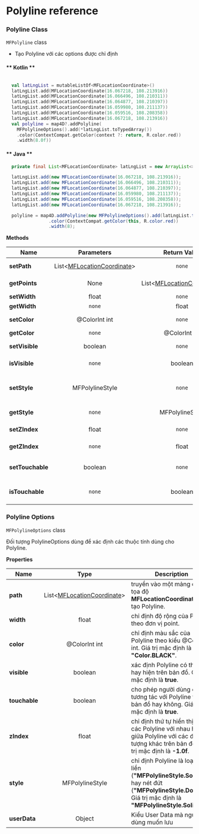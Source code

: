 # Polyline reference

### Polyline Class

`MFPolyline` class

- Tạo Polyline với các options được chỉ định

<!-- tabs:start -->
#### ** Kotlin **
```kotlin

  val latLngList = mutableListOf<MFLocationCoordinate>()
  latLngList.add(MFLocationCoordinate(16.067218, 108.213916))
  latLngList.add(MFLocationCoordinate(16.066496, 108.210311))
  latLngList.add(MFLocationCoordinate(16.064877, 108.210397))
  latLngList.add(MFLocationCoordinate(16.059980, 108.211137))
  latLngList.add(MFLocationCoordinate(16.059516, 108.208358))
  latLngList.add(MFLocationCoordinate(16.067218, 108.213916))
  val polyline = map4D?.addPolyline(
    MFPolylineOptions().add(*latLngList.toTypedArray())
    .color(ContextCompat.getColor(context ?: return, R.color.red))
    .width(8.0f))
```

#### ** Java **
```java
  private final List<MFLocationCoordinate> latLngList = new ArrayList<>();

  latLngList.add(new MFLocationCoordinate(16.067218, 108.213916));
  latLngList.add(new MFLocationCoordinate(16.066496, 108.210311));
  latLngList.add(new MFLocationCoordinate(16.064877, 108.210397));
  latLngList.add(new MFLocationCoordinate(16.059980, 108.211137));
  latLngList.add(new MFLocationCoordinate(16.059516, 108.208358));
  latLngList.add(new MFLocationCoordinate(16.067218, 108.213916));

  polyline = map4D.addPolyline(new MFPolylineOptions().add(latLngList.toArray(new MFLocationCoordinate[latLngList.size()]))
                .color(ContextCompat.getColor(this, R.color.red))
                .width(8);
```
<!-- tabs:end -->

**Methods**

| Name                         | Parameters                              | Return Value | Description                                                                            |
|------------------------------|:---------------------------------------:|:------------:|----------------------------------------------------------------------------------------|
| **setPath**                  | List<[MFLocationCoordinate](/reference/coordinates?id=MFLocationCoordinate)>|`none`| Set mảng các điểm tọa độ của polyline                             |
| **getPoints**                | None |List<[MFLocationCoordinate](/reference/coordinates?id=MFLocationCoordinate)>| Get list các điểm tọa độ của polyline                       |
| **setWidth**                 | float                                   | `none`       | Set độ rộng cho polyline                                                               |
| **getWidth**                 | `none`                                  | float        | Get độ rộng của polyline                                                               |
| **setColor**                 | @ColorInt int                           | `none`       | Set màu cho polyline theo kiểu @ColorInt int                                           |
| **getColor**                 | `none`                                  | @ColorInt int          | Get màu của polyline                                                         |
| **setVisible**               | boolean                                 | `none`       | Ẩn/hiện polyline trên map hay không                                                    |
| **isVisible**                | `none`                                  | boolean      | Get trạng thái ẩn/hiện của polyline                                                    |
| **setStyle**                 | MFPolylineStyle                         | `none`       | Set kiểu vẽ cho polyline (có 2 kiểu là: **MFPolyline.Solid** và **MFPolylineStyle.Dotted**)|
| **getStyle**                 | `none`                                  | MFPolylineStyle| Get kiểu vẽ hiện tại của polyline                                                    |
| **setZIndex**                | float                                   | `none`       | Set giá trị zIndex cho polyline                                                        |
| **getZIndex**                | `none`                                  | float       | Get giá trị zIndex hiện tại của polyline                                                |
| **setTouchable**             | boolean                                 | `none`       | Cho phép có được tương tác với polyline trên bản đồ hay không                          |
| **isTouchable**              | `none`                                  | boolean      | Kiểm tra xem có thể tương tác với polyline trên bản đồ hay không                       |


### Polyline Options

`MFPolylineOptions` class

Đối tượng PolylineOptions dùng để xác định các thuộc tính dùng cho Polyline.

**Properties**

| Name                         | Type                | Description                                                                                                                                                           |
|------------------------------|:-------------------:|-----------------------------------------------------------------------------------------------------------------------------------------------------------------------|
| **path**                     |List<[MFLocationCoordinate](/reference/coordinates?id=MFLocationCoordinate)>| truyền vào một mảng các tọa độ **MFLocationCoordinate** để tạo Polyline.                                       |
| **width**                    | float               | chỉ định độ rộng của Polyline theo đơn vị point.                                                                                                                      |
| **color**                    | @ColorInt int       | chỉ định màu sắc của Polyline theo kiểu @ColorInt int. Giá trị mặc định là **"Color.BLACK"**.|
| **visible**                  | boolean             | xác định Polyline có thể ẩn hay hiện trên bản đồ. Giá trị mặc định là **true**.                                                                                       |
| **touchable**                | boolean             | cho phép người dùng có thể tương tác với Polyline trên bản đồ hay không. Giá trị mặc định là **true**.                                                                |
| **zIndex**                   | float               | chỉ định thứ tự hiển thị giữa các Polyline với nhau hoặc giữa Polyline với các đối tượng khác trên bản đồ. Giá trị mặc định là **-1.0f**.                             |
| **style**                    | MFPolylineStyle     | chỉ định Polyline là loại nét liền (**"MFPolylineStyle.Solid"**) hay nét đứt (**"MFPolylineStyle.Dotted"**). Giá trị mặc định là **"MFPolylineStyle.Solid"**          |
| **userData**                 | Object              | Kiểu User Data mà người dùng muốn lưu                                                                                                                                 |